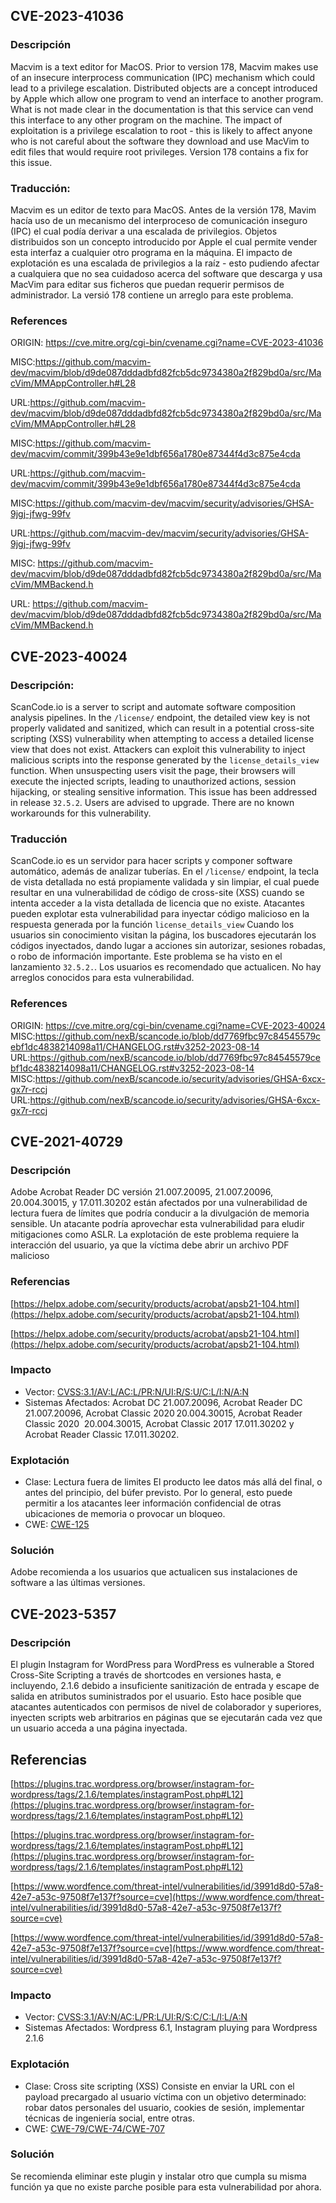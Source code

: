 ## CVE-2023-41036
### Descripción

Macvim is a text editor for MacOS. 
Prior to version 178, Macvim makes use of an insecure interprocess communication (IPC) mechanism which could lead to a privilege escalation. 
Distributed objects are a concept introduced by Apple which allow one program to vend an interface to another program. 
What is not made clear in the documentation is that this service can vend this interface to any other program on the machine. 
The impact of exploitation is a privilege escalation to root - this is likely to affect anyone who is not careful about the software they download and use MacVim to edit files that would require root privileges. 
Version 178 contains a fix for this issue.

### Traducción:
Macvim es un editor de texto para MacOS.
Antes de la versión 178, Mavim hacía uso de un mecanismo del interproceso de comunicación inseguro (IPC) el cual podía derivar a una escalada de privilegios.
Objetos distribuidos son un concepto introducido por Apple el cual permite vender esta interfaz a cualquier otro programa en la máquina. 
El impacto de explotación es una escalada de privilegios a la raíz - esto pudiendo afectar a cualquiera que no sea cuidadoso acerca del software que descarga y usa MacVim para editar sus ficheros que puedan requerir permisos de administrador.
La versió 178 contiene un arreglo para este problema.

### References
ORIGIN: https://cve.mitre.org/cgi-bin/cvename.cgi?name=CVE-2023-41036

MISC:https://github.com/macvim-dev/macvim/blob/d9de087dddadbfd82fcb5dc9734380a2f829bd0a/src/MacVim/MMAppController.h#L28

URL:https://github.com/macvim-dev/macvim/blob/d9de087dddadbfd82fcb5dc9734380a2f829bd0a/src/MacVim/MMAppController.h#L28

MISC:https://github.com/macvim-dev/macvim/commit/399b43e9e1dbf656a1780e87344f4d3c875e4cda

URL:https://github.com/macvim-dev/macvim/commit/399b43e9e1dbf656a1780e87344f4d3c875e4cda

MISC:https://github.com/macvim-dev/macvim/security/advisories/GHSA-9jgj-jfwg-99fv

URL:https://github.com/macvim-dev/macvim/security/advisories/GHSA-9jgj-jfwg-99fv

MISC: https://github.com/macvim-dev/macvim/blob/d9de087dddadbfd82fcb5dc9734380a2f829bd0a/src/MacVim/MMBackend.h

URL: https://github.com/macvim-dev/macvim/blob/d9de087dddadbfd82fcb5dc9734380a2f829bd0a/src/MacVim/MMBackend.h

## CVE-2023-40024

### Descripción:

ScanCode.io is a server to script and automate software composition analysis pipelines. 
In the `/license/` endpoint, the detailed view key is not properly validated and sanitized, which can result in a potential cross-site scripting (XSS) vulnerability when attempting to access a detailed license view that does not exist.
Attackers can exploit this vulnerability to inject malicious scripts into the response generated by the `license_details_view` function. 
When unsuspecting users visit the page, their browsers will execute the injected scripts, leading to unauthorized actions, session hijacking, or stealing sensitive information. 
This issue has been addressed in release `32.5.2`. Users are advised to upgrade. 
There are no known workarounds for this vulnerability.

### Traducción
ScanCode.io es un servidor para hacer scripts y componer software automático, además de analizar tuberías.
En el `/license/` endpoint, la tecla de vista detallada no está propiamente validada y sin limpiar, el cual puede resultar en una vulnerabilidad de código de cross-site (XSS) cuando se intenta acceder a la vista detallada de licencia que no existe.
Atacantes pueden explotar esta vulnerabilidad para inyectar código malicioso en la respuesta generada por la función `license_details_view`
Cuando los usuarios sin conocimiento visitan la página, los buscadores ejecutarán los códigos inyectados, dando lugar a acciones sin autorizar, sesiones robadas, o robo de información importante.
Este problema se ha visto en el lanzamiento `32.5.2.`. Los usuarios es recomendado que actualicen.
No hay arreglos conocidos para esta vulnerabilidad.

### References
ORIGIN: https://cve.mitre.org/cgi-bin/cvename.cgi?name=CVE-2023-40024
MISC:https://github.com/nexB/scancode.io/blob/dd7769fbc97c84545579cebf1dc4838214098a11/CHANGELOG.rst#v3252-2023-08-14
URL:https://github.com/nexB/scancode.io/blob/dd7769fbc97c84545579cebf1dc4838214098a11/CHANGELOG.rst#v3252-2023-08-14
MISC:https://github.com/nexB/scancode.io/security/advisories/GHSA-6xcx-gx7r-rccj
URL:https://github.com/nexB/scancode.io/security/advisories/GHSA-6xcx-gx7r-rccj

## CVE-2021-40729
### Descripción
Adobe Acrobat Reader DC versión 21.007.20095, 21.007.20096, 20.004.30015, y 17.011.30202 están afectados por 
una vulnerabilidad de lectura fuera de límites que podría conducir a la divulgación de memoria sensible. 
Un atacante podría aprovechar esta vulnerabilidad para eludir mitigaciones como ASLR. La explotación de 
este problema requiere la interacción del usuario, ya que la víctima debe abrir un archivo PDF malicioso

### Referencias
[https://helpx.adobe.com/security/products/acrobat/apsb21-104.html](https://helpx.adobe.com/security/products/acrobat/apsb21-104.html)

[https://helpx.adobe.com/security/products/acrobat/apsb21-104.html](https://helpx.adobe.com/security/products/acrobat/apsb21-104.html)

### Impacto
- Vector: [ CVSS:3.1/AV:L/AC:L/PR:N/UI:R/S:U/C:L/I:N/A:N](https://nvd.nist.gov/vuln-metrics/cvss/v3-calculator?name=CVE-2021-40729&vector=AV:L/AC:L/PR:N/UI:R/S:U/C:L/I:N/A:N&version=3.1&source=Adobe%20Systems%20Incorporated)
- Sistemas Afectados:  Acrobat DC 21.007.20096, Acrobat Reader DC 21.007.20096, Acrobat Classic 2020 20.004.30015, Acrobat Reader Classic 2020   20.004.30015, Acrobat Classic 2017 17.011.30202 y Acrobat Reader Classic 17.011.30202.
  
### Explotación
- Clase: Lectura fuera de limites
El producto lee datos más allá del final, o antes del principio, del búfer previsto. Por lo general, esto puede permitir a los atacantes leer información confidencial de otras ubicaciones de memoria o provocar un bloqueo.
- CWE: [CWE-125](https://cwe.mitre.org/data/definitions/125.html)
### Solución
Adobe recomienda a los usuarios que actualicen sus instalaciones de software a las últimas versiones.

## CVE-2023-5357
### Descripción
El plugin Instagram for WordPress para WordPress es vulnerable a Stored Cross-Site Scripting a través de 
shortcodes en versiones hasta, e incluyendo, 2.1.6 debido a insuficiente sanitización de entrada y escape
de salida en atributos suministrados por el usuario. Esto hace posible que atacantes autenticados con
permisos de nivel de colaborador y superiores, inyecten scripts web arbitrarios en páginas que se ejecutarán
cada vez que un usuario acceda a una página inyectada.

## Referencias
[https://plugins.trac.wordpress.org/browser/instagram-for-wordpress/tags/2.1.6/templates/instagramPost.php#L12](https://plugins.trac.wordpress.org/browser/instagram-for-wordpress/tags/2.1.6/templates/instagramPost.php#L12)

[https://plugins.trac.wordpress.org/browser/instagram-for-wordpress/tags/2.1.6/templates/instagramPost.php#L12](https://plugins.trac.wordpress.org/browser/instagram-for-wordpress/tags/2.1.6/templates/instagramPost.php#L12)

[https://www.wordfence.com/threat-intel/vulnerabilities/id/3991d8d0-57a8-42e7-a53c-97508f7e137f?source=cve](https://www.wordfence.com/threat-intel/vulnerabilities/id/3991d8d0-57a8-42e7-a53c-97508f7e137f?source=cve)

[https://www.wordfence.com/threat-intel/vulnerabilities/id/3991d8d0-57a8-42e7-a53c-97508f7e137f?source=cve](https://www.wordfence.com/threat-intel/vulnerabilities/id/3991d8d0-57a8-42e7-a53c-97508f7e137f?source=cve)

### Impacto
- Vector:   [CVSS:3.1/AV:N/AC:L/PR:L/UI:R/S:C/C:L/I:L/A:N](https://nvd.nist.gov/vuln-metrics/cvss/v3-calculator?name=CVE-2023-5357&vector=AV:N/AC:L/PR:L/UI:R/S:C/C:L/I:L/A:N&version=3.1&source=NIST)
- Sistemas Afectados: Wordpress 6.1, Instagram pluying para Wordpress 2.1.6
  
### Explotación
- Clase: Cross site scripting (XSS)
  Consiste en enviar la URL con el payload precargado al usuario víctima con un objetivo determinado: robar datos personales del usuario, cookies de sesión, implementar técnicas de ingeniería social, entre otras.
- CWE: [CWE-79/CWE-74/CWE-707](https://cwe.mitre.org/data/definitions/79.html)
  
### Solución
Se recomienda eliminar este plugin y instalar otro que cumpla su misma función ya que no existe parche posible para esta vulnerabilidad por ahora.
